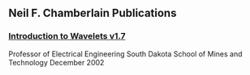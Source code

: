 ## Neil F. Chamberlain Publications

### [Introduction to Wavelets v1.7](https://nfchamberlain.github.io/Files/Wavelets1.7.pdf)
Professor of Electrical Engineering South Dakota School of Mines and Technology December 2002

